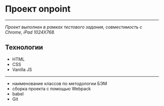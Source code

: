 # Проект onpoint

_____________

_Проект выполнен в рамках тестового задания, 
совместимость с Chrome, iPad 1024Х768._

## Технологии

- HTML
- CSS
- Vanilla JS
---

- наименование классов по методологии БЭМ
- сборка проекта с помощью Webpack
- babel
- Git